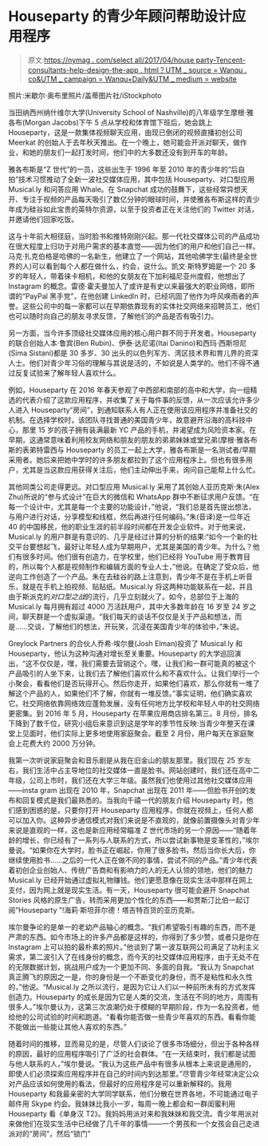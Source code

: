 # Houseparty 的青少年顾问帮助设计应用程序

> 原文:[https://nymag . com/select all/2017/04/house party-Tencent-consultants-help-design-the-app . html？UTM _ source = Wanqu . co&UTM _ campaign = Wanqu+Daily&UTM _ medium = website](https://nymag.com/selectall/2017/04/housepartys-teenage-consultants-help-design-the-app.html?utm_source=wanqu.co&utm_campaign=Wanqu+Daily&utm_medium=website)

照片:米歇尔·奥布里照片/盖蒂图片社/iStockphoto

当田纳西州纳什维尔大学(University School of Nashville)的八年级学生摩根·雅各布(Morgan Jacobs)下午 5 点从学校和体育馆下班后，她会跳上 Houseparty，这是一款集体视频聊天应用，由现已倒闭的视频直播初创公司 Meerkat 的创始人于去年秋天推出。在一个晚上，她可能会开派对聊天，做作业，和她的朋友们一起打发时间，他们中的大多数还没有到开车的年龄。

雅各布斯是“Z 世代”的一员，这些出生于 1996 年至 2010 年的青少年的“后自拍”技术习惯推动了全新一波社交媒体应用，其中包括 Houseparty、对口型应用 Musical.ly 和问答应用 Whale。在 Snapchat 成功的鼓舞下，这些经常异想天开、专注于视频的产品每天吸引了数亿分钟的眼球时间，并使雅各布斯这样的青少年成为硅谷如此宝贵的英特尔资源，以至于投资者正在关注他们的 Twitter 对话，并邀请他们回家吃饭。

这与十年前大相径庭，当时脸书和推特刚刚兴起。那一代社交媒体公司的产品成功在很大程度上归功于对用户需求的基本直觉——因为他们的用户和他们自己一样。马克·扎克伯格是哈佛的一名新生，他建立了一个网站，其他哈佛学生(最终是全世界的人)可以看到每个人都在做什么，约会，说什么。凯文·斯特罗姆是一个 20 多岁的年轻人，带着徕卡相机，和他的女朋友在下加利福尼亚州度假，他想出了 Instagram 的概念。雷德·霍夫曼加入了或许是有史以来最强大的职业网络，即所谓的“PayPal 黑手党”，在他创建 LinkedIn 时，已经巩固了他作为呼风唤雨者的声誉。这些公司中的每一家都可以在早期依靠现有的实体社交网络来招聘员工，他们也可以随时向自己的朋友寻求反馈，了解他们的产品是否有吸引力。

另一方面，当今许多顶级社交媒体应用的核心用户群不同于开发者。Houseparty 的联合创始人本·鲁宾(Ben Rubin)、伊泰·达尼诺(Itai Danino)和西玛·西斯坦尼(Sima Sistani)都是 30 多岁、30 出头的以色列军方、湾区技术界和育儿界的资深人士。他们对青少年习俗的理解与其说是活的，不如说是人类学的。他们不得不通过反复试验来了解年轻人喜欢什么。

例如，Houseparty 在 2016 年春天参观了中西部和南部的高中和大学，向一组精选的代表介绍了这款应用程序，并收集了关于每件事的反馈，从一次应该允许多少人进入 Houseparty“房间”，到通知联系人有人正在使用该应用程序并准备社交的机制。在选择学校时，该团队寻找普通的美国青少年，故意避开沿海的高科技中心，那里 15 岁的孩子拥有装满最新 YC 产品的手机，并渴望成为风险资本家。在早期，这通常意味着利用校友网络和朋友的朋友的弟弟妹妹或堂兄弟(摩根·雅各布斯的表弟特雷西与 Houseparty 的员工一起上大学，雅各布斯是一名测试者/早期采用者。她后来把她中学时的许多朋友都拉到了这个应用程序上。但也有很多用户，尤其是当这款应用获得关注后，他们主动伸出手来，询问自己能帮上什么忙。

其他同类公司走得更远。对口型应用 Musical.ly 采用了其创始人亚历克斯·朱(Alex Zhu)所说的“参与式设计”在巨大的微信和 WhatsApp 群中不断征求用户反馈。“在每一个设计中，尤其是每一个主要的功能设计，”他说，“我们总是首先提出想法，与用户进行对话，分享模型和线框，然后再进行任何编码。”朱(音译)是一位年近 40 的中国移民，他的职业生涯的前半段时间都在开发企业软件。对于他来说，Musical.ly 的用户群是有意识的、几乎是经过计算的分析的结果:“如今一个新的社交平台要想起飞，最好让年轻人成为早期用户，尤其是美国的青少年。为什么？他们有很多时间。他们很有创造力，在学校里，他们已经将 YouTube 用于教育目的，所以每个人都是视频制作和编辑方面的专业人士，”他说。在确定了受众后，他逆向工作创造了一个产品。朱在去硅谷的路上注意到，青少年不是在手机上听音乐，就是在手机上拍视频、贴贴纸。Musical.ly 将这两种功能联系在一起，并且由于斯派克的*对口型之战*的流行，几乎立刻就火了。如今，总部位于上海的 Musical.ly 每月拥有超过 4000 万活跃用户，其中大多数年龄在 16 岁至 24 岁之间，聊天群是一个虚拟渠道。“我们每天的谈话不仅仅是关于产品和想法，而是……交谈，了解他们的想法，开玩笑，沉浸在美国青少年的体验中，”朱说。

Greylock Partners 的合伙人乔希·埃尔曼(Josh Elman)投资了 Musical.ly 和 Houseparty，他认为这种沟通对增长至关重要。Houseparty 的大学巡回演出，“这不仅仅是，嘿，我们需要去营销这个。嘿，让我们和一群可能真的被这个产品吸引的人坐下来，让我们去了解他们喜欢什么和不喜欢什么。让我们举行一个小聚会，看看他们是否玩得开心。然后你走开，如果他们喜欢，那么你就有一堆了解这个产品的人，如果他们不了解，你就有一堆反馈。”事实证明，他们确实喜欢它。社交网络依靠网络效应蓬勃发展，没有任何地方比学校和年轻人中的社交网络更密集。到 2016 年 5 月，Houseparty 在苹果应用商店排名第三。8 月份，排名下降到了数千位，研究小组后来意识到这是学年的季节性反映:当青少年整天在课堂上见面时，他们实际上更多地使用家庭聚会。截至 2 月份，用户每天在家庭聚会上花费大约 2000 万分钟。

我第一次听说家庭聚会和音乐剧是从我在旧金山的朋友那里。我们现在 25 岁左右，我们生活中占主导地位的社交媒体一直是脸书。网站创建时，我们还在高中二年级，公司上市时，我们还在大学三年级。虽然我们也使用过其他社交媒体应用——insta gram 出现在 2010 年，Snapchat 出现在 2011 年——但脸书开创的发布和回复模式是我们最熟悉的。当我向千禧一代的朋友介绍 Houseparty 时，他们感到困惑的是，只要你打开 Houseparty 应用程序，你就在视频上，任何人都可以加入你。这种异步通信模式对我们来说是不直观的，就像前置摄像头对青少年来说是直观的一样，这也是新应用经常瞄准 Z 世代市场的另一个原因——“随着年龄的增长，你已经有了一系列与人联系的方式，所以尝试新事物是变革性的，”埃尔曼说。“如果你在大学时，脸书正在崛起，你用了很多脸书，然后当你长大后，你继续使用脸书……之后的一代人正在做不同的事情，尝试不同的产品。”青少年代表着初创企业创始人、传统广告商和有影响力的人的无人认领的领地，他们的魅力 Musical.ly 已经开始通过虚拟礼物赚钱。他们更愿意像在现实生活中那样在网上支付，因为网上就是现实生活。有一天，Houseparty 很可能会避开 Snapchat Stories 风格的原生广告，转而采用更加个性化的东西——和贾斯汀比伯一起订阅“Houseparty ”!海莉·斯坦菲尔德！塔吉特百货的亚历克斯。

埃尔曼争论的是单一的老幼产品轴心的概念。“我们希望吸引有趣的东西，而不是严肃的东西。如今市场上的许多产品都是这样的，你得到了多少赞，或者只是你在 Instagram 上可以拍的最朴素的照片。”他谈到了第一波互联网公司满足了功利主义需求，第二波引入了在线身份的概念，而今天的社交媒体应用程序，由于无处不在的无限数据计划，挑战用户成为一个更加不同、多面的自我。“我认为 Snapchat 真正腾飞的原因之一是，你的身份是一个不断变化的身份，而不是粘性和永久性的，”他说。“Musical.ly 之所以流行，是因为它让人们以一种前所未有的方式发挥创造力。Houseparty 的成长是因为它是人类的交流，生活在不同的地方，周围有很多人。”埃尔曼认为，这第三次浪潮仍处于模糊的早期阶段，作为一名投资者，他给他的公司试验的时间和跑道。“看看你能否做一些青少年喜欢的东西。看看你能不能做出一些能让其他人喜欢的东西。”

随着时间的推移，显而易见的是，尽管人们谈论了很多市场细分，但出于各种各样的原因，最好的应用程序吸引了广泛的社会群体。“在一天结束时，我们都是试图与他人联系的人，”埃尔曼说。“我认为这些产品中有很多从根本上来说是通用的，即使人们必须探索应用程序并在自己的时间内到达那里。”尽管青少年经常决定公众对产品应该如何使用的看法，但最好的应用程序是可以重新解释的。我用 Houseparty 和我最亲密的大学同学联系，他们分散在世界各地，不可能通过电子邮件用 Skype 约会。我妹妹比我小一岁，每周一晚上都会和一群闺蜜利用 Houseparty 看《单身汉 T2》。我妈妈用派对来和我妹妹和我交流。青少年用派对来做他们在现实生活中已经做了几千年的事情——一个男孩和一个女孩会自己走进派对的“房间”，然后“锁门”